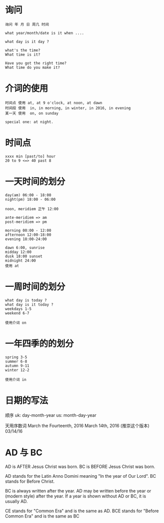 # 询问
    询问 年 月 日 周几 时间

    what year/month/date is it when ....
    
    what day is it day ? 

    what's the time?
    What time is it?

    Have you got the right time?
    What time do you make it?


# 介词的使用
    时间点 使用 at, at 9 o'clock, at noon, at dawn
    时间段 使用  in, in morning, in winter, in 2016, in evening
    某一天 使用  on, on sunday

    special one: at night.

# 时间点
    xxxx min [past/to] hour
    20 to 9 <=> 40 past 8

# 一天时间的划分
    day(am) 06:00 - 18:00
    night(pm) 18:00 - 06:00

    noon, meridiem 正午 12:00

    ante-meridiem => am
    post-meridiem => pm

    morning 00:00 - 12:00
    afternoon 12:00-18:00
    evening 18:00-24:00

    dawn 6:00, sunrise
    midday 12:00
    dusk 18:00 sunset
    midnight 24:00
    使用 at


# 一周时间的划分
    what day is today ?
    what day is it today ?
    weekdays 1-5
    weekend 6-7

    使用介词 on

# 一年四季的的划分
    spring 3-5
    summer 6-8
    autumn 9-11
    winter 12-2

    使用介词 in

# 日期的写法
顺序
    uk: day-month-year
    us: month-day-year 

天用序数词
March  the Fourteenth, 2016
March 14th, 2016 (推崇这个版本)
03/14/16


# AD 与 BC

AD is AFTER Jesus Christ was born.
BC is BEFORE Jesus Christ was born.

AD stands for the Latin Anno Domini meaning "In the year of Our Lord".
BC stands for Before Christ.

BC is always written after the year. AD may be written before the year or (modern style) after the year. If a year is shown without AD or BC, it is usually AD.

CE stands for "Common Era" and is the same as AD.
BCE stands for "Before Common Era" and is the same as BC
